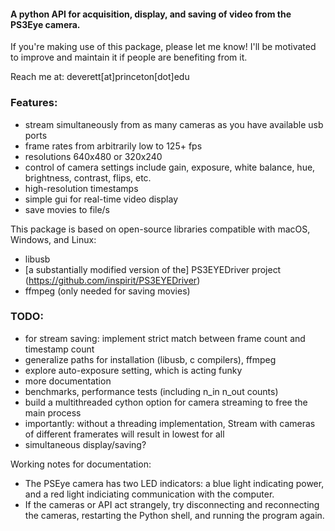 #### A python API for acquisition, display, and saving of video from the PS3Eye camera.
If you're making use of this package, please let me know! 
I'll be motivated to improve and maintain it if people are benefiting from it.

Reach me at: deverett[at]princeton[dot]edu

### Features:
  * stream simultaneously from as many cameras as you have available usb ports
  * frame rates from arbitrarily low to 125+ fps  
  * resolutions 640x480 or 320x240  
  * control of camera settings include gain, exposure, white balance, hue, brightness, contrast, flips, etc.
  * high-resolution timestamps  
  * simple gui for real-time video display 
  * save movies to file/s

This package is based on open-source libraries compatible with macOS, Windows, and Linux:
  * libusb
  * [a substantially modified version of the] PS3EYEDriver project (https://github.com/inspirit/PS3EYEDriver)
  * ffmpeg (only needed for saving movies)

### TODO:
  * for stream saving: implement strict match between frame count and timestamp count
  * generalize paths for installation (libusb, c compilers), ffmpeg
  * explore auto-exposure setting, which is acting funky
  * more documentation
  * benchmarks, performance tests (including n_in n_out counts)
  * build a multithreaded cython option for camera streaming to free the main process
  * importantly: without a threading implementation, Stream with cameras of different framerates will result in lowest for all
  * simultaneous display/saving?

Working notes for documentation:
  * The PSEye camera has two LED indicators: a blue light indicating power, and a red light indiciating communication with the computer.
  * If the cameras or API act strangely, try disconnecting and reconnecting the cameras, restarting the Python shell, and running the program again.
